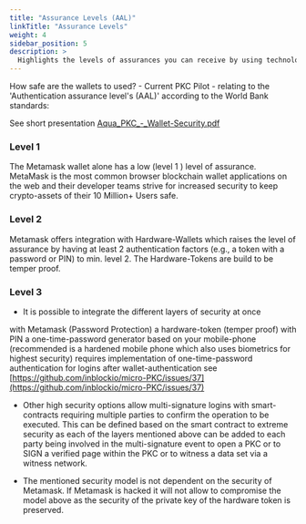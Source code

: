 ```yaml
---
title: "Assurance Levels (AAL)"
linkTitle: "Assurance Levels"
weight: 4
sidebar_position: 5
description: >
  Highlights the levels of assurances you can receive by using technology provided in the Aqua reference implementation. 
---
```


How safe are the wallets to used? - Current PKC Pilot - relating to the
'Authentication assurance level's (AAL)' according to the World Bank
standards:

See short presentation [Aqua_PKC_-_Wallet-Security.pdf](https://github.com/inblockio/aqua-docs/files/7885411/Aqua_PKC_-_Wallet-Security.pdf)

### Level 1

The Metamask wallet alone has a low (level 1 ) level of assurance.
MetaMask is the most common browser blockchain wallet applications on
the web and their developer teams strive for increased security to keep
crypto-assets of their 10 Million+ Users safe.

### Level 2

Metamask offers integration with Hardware-Wallets which raises the level
of assurance by having at least 2 authentication factors (e.g., a token
with a password or PIN) to min. level 2. The Hardware-Tokens are build
to be temper proof.

### Level 3

-   It is possible to integrate the different layers of security at once

with Metamask (Password Protection) a hardware-token (temper proof) with
PIN a one-time-password generator based on your mobile-phone
(recommended is a hardened mobile phone which also uses biometrics for
highest security) requires implementation of one-time-password
authentication for logins after wallet-authentication see
[https://github.com/inblockio/micro-PKC/issues/37](https://github.com/inblockio/micro-PKC/issues/37)

-   Other high security options allow multi-signature logins with
    smart-contracts requiring multiple parties to confirm the operation
    to be executed. This can be defined based on the smart contract to
    extreme security as each of the layers mentioned above can be added
    to each party being involved in the multi-signature event to open a
    PKC or to SIGN a verified page within the PKC or to witness a data
    set via a witness network.

-   The mentioned security model is not dependent on the security of
    Metamask. If Metamask is hacked it will not allow to compromise the
    model above as the security of the private key of the hardware token
    is preserved.
